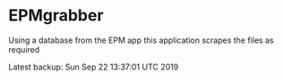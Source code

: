 # EPMgrabber
Using a database from the EPM app this application scrapes the files as required


Latest backup: Sun Sep 22 13:37:01 UTC 2019

